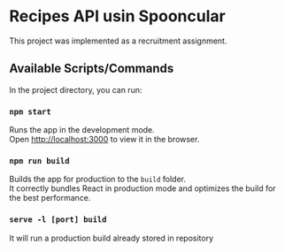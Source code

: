 # Recipes API usin Spooncular

This project was implemented as a recruitment assignment.

## Available Scripts/Commands

In the project directory, you can run:

### `npm start`

Runs the app in the development mode.\
Open [http://localhost:3000](http://localhost:3000) to view it in the browser.

### `npm run build`

Builds the app for production to the `build` folder.\
It correctly bundles React in production mode and optimizes the build for the best performance.

### `serve -l [port] build`

It will run a production build already stored in repository
